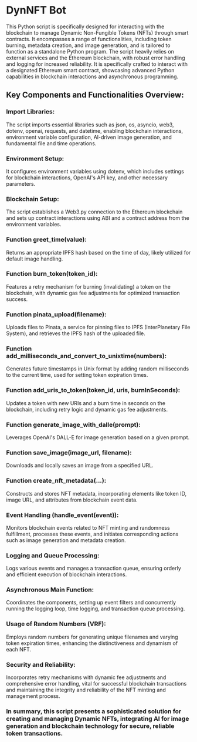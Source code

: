 # DynNFT Bot
This Python script is specifically designed for interacting with the blockchain to manage Dynamic Non-Fungible Tokens (NFTs) through smart contracts. It encompasses a range of functionalities, including token burning, metadata 
creation, and image generation, and is tailored to function as a standalone Python program. The script heavily relies on external services and the Ethereum blockchain, with robust error handling and logging for increased 
reliability. It is specifically crafted to interact with a designated Ethereum smart contract, showcasing advanced Python capabilities in blockchain interactions and asynchronous programming.
## Key Components and Functionalities Overview:
### Import Libraries:
The script imports essential libraries such as json, os, asyncio, web3, dotenv, openai, requests, and datetime, enabling blockchain interactions, environment variable configuration, AI-driven image generation, and fundamental 
file and time operations.
### Environment Setup:
It configures environment variables using dotenv, which includes settings for blockchain interactions, OpenAI's API key, and other necessary parameters.
### Blockchain Setup:
The script establishes a Web3.py connection to the Ethereum blockchain and sets up contract interactions using ABI and a contract address from the environment variables.
### Function greet_time(value):
Returns an appropriate IPFS hash based on the time of day, likely utilized for default image handling.
### Function burn_token(token_id):
Features a retry mechanism for burning (invalidating) a token on the blockchain, with dynamic gas fee adjustments for optimized transaction success.
### Function pinata_upload(filename):
Uploads files to Pinata, a service for pinning files to IPFS (InterPlanetary File System), and retrieves the IPFS hash of the uploaded file.
### Function add_milliseconds_and_convert_to_unixtime(numbers):
Generates future timestamps in Unix format by adding random milliseconds to the current time, used for setting token expiration times.
### Function add_uris_to_token(token_id, uris, burnInSeconds):
Updates a token with new URIs and a burn time in seconds on the blockchain, including retry logic and dynamic gas fee adjustments.
### Function generate_image_with_dalle(prompt):
Leverages OpenAI's DALL-E for image generation based on a given prompt.
### Function save_image(image_url, filename):
Downloads and locally saves an image from a specified URL.
### Function create_nft_metadata(...):
Constructs and stores NFT metadata, incorporating elements like token ID, image URL, and attributes from blockchain event data.
### Event Handling (handle_event(event)):
Monitors blockchain events related to NFT minting and randomness fulfillment, processes these events, and initiates corresponding actions such as image generation and metadata creation.
### Logging and Queue Processing:
Logs various events and manages a transaction queue, ensuring orderly and efficient execution of blockchain interactions.
### Asynchronous Main Function:
Coordinates the components, setting up event filters and concurrently running the logging loop, time logging, and transaction queue processing.
### Usage of Random Numbers (VRF):
Employs random numbers for generating unique filenames and varying token expiration times, enhancing the distinctiveness and dynamism of each NFT.
### Security and Reliability:
Incorporates retry mechanisms with dynamic fee adjustments and comprehensive error handling, vital for successful blockchain transactions and maintaining the integrity and reliability of the NFT minting and management process.
### In summary, this script presents a sophisticated solution for creating and managing Dynamic NFTs, integrating AI for image generation and blockchain technology for secure, reliable token transactions.
